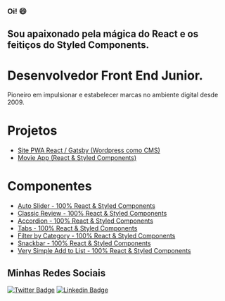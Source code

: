 ### Oi!  😄

## Sou apaixonado pela mágica do React e os feitiços do Styled Components.

# Desenvolvedor Front End Junior.

Pioneiro em impulsionar e estabelecer marcas no ambiente digital desde 2009.

# Projetos

- [Site PWA React / Gatsby (Wordpress como CMS)](https://awesome-joliot-d12da0.netlify.app/)
- [Movie App (React & Styled Components)](https://nifty-varahamihira-f9da4d.netlify.app/)

# Componentes
- [Auto Slider - 100% React & Styled Components](https://heuristic-euler-8925b9.netlify.app/)
- [Classic Review - 100% React & Styled Components](https://objective-jepsen-b78a14.netlify.app/)
- [Accordion - 100% React & Styled Components](https://hopeful-almeida-f7d2f0.netlify.app/)
- [Tabs - 100% React & Styled Components](https://nervous-fermat-8d8321.netlify.app/)
- [Filter by Category - 100% React & Styled Components](https://boring-kirch-2eafa2.netlify.app/)
- [Snackbar - 100% React & Styled Components](https://practical-ride-5bfc3b.netlify.app/)
- [Very Simple Add to List - 100% React & Styled Components](https://compassionate-fermat-09e82f.netlify.app/)
## Minhas Redes Sociais

[![Twitter Badge](https://img.shields.io/badge/-Twitter-1ca0f1?style=flat-square&labelColor=1ca0f1&logo=twitter&logoColor=white&link=https://twitter.com/redes_sociais)](https://twitter.com/redes_sociais) [![Linkedin Badge](https://img.shields.io/badge/-LinkedIn-blue?style=flat-square&logo=Linkedin&logoColor=white&link=https://www.linkedin.com/in/ricardodepaula/)](https://www.linkedin.com/in/ricardodepaula/)


<!--
**rcapdepaula/rcapdepaula** is a ✨ _special_ ✨ repository because its `README.md` (this file) appears on your GitHub profile.

Here are some ideas to get you started:

- 🔭 I’m currently working on ...
- 🌱 I’m currently learning ...
- 👯 I’m looking to collaborate on ...
- 🤔 I’m looking for help with ...
- 💬 Ask me about ...
- 📫 How to reach me: ...
- 😄 Pronouns: ...
- ⚡ Fun fact: ...
-->
